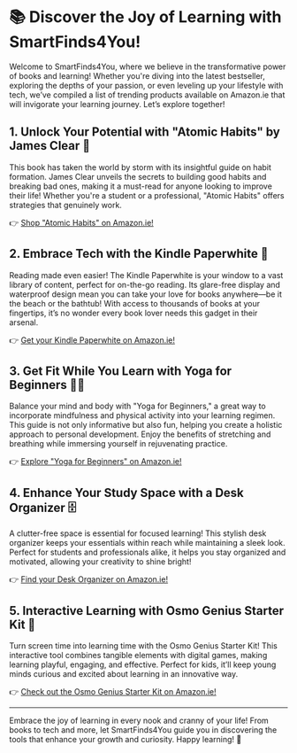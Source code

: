 # 📚 Discover the Joy of Learning with SmartFinds4You! 

Welcome to SmartFinds4You, where we believe in the transformative power of books and learning! Whether you're diving into the latest bestseller, exploring the depths of your passion, or even leveling up your lifestyle with tech, we’ve compiled a list of trending products available on Amazon.ie that will invigorate your learning journey. Let’s explore together!

## 1. **Unlock Your Potential with "Atomic Habits" by James Clear** 📖 

This book has taken the world by storm with its insightful guide on habit formation. James Clear unveils the secrets to building good habits and breaking bad ones, making it a must-read for anyone looking to improve their life! Whether you're a student or a professional, "Atomic Habits" offers strategies that genuinely work. 

👉 [Shop "Atomic Habits" on Amazon.ie!](https://www.amazon.ie/s?k=atomic+habits+james+clear&tag=smartfinds403-21&language=en_IE&linkCode=ll1&ref_=as_li_ss_tl)

## 2. **Embrace Tech with the Kindle Paperwhite** 📱 

Reading made even easier! The Kindle Paperwhite is your window to a vast library of content, perfect for on-the-go reading. Its glare-free display and waterproof design mean you can take your love for books anywhere—be it the beach or the bathtub! With access to thousands of books at your fingertips, it’s no wonder every book lover needs this gadget in their arsenal.

👉 [Get your Kindle Paperwhite on Amazon.ie!](https://www.amazon.ie/s?k=kindle+paperwhite&tag=smartfinds403-21&language=en_IE&linkCode=ll1&ref_=as_li_ss_tl)

## 3. **Get Fit While You Learn with Yoga for Beginners** 🧘‍♀️ 

Balance your mind and body with "Yoga for Beginners," a great way to incorporate mindfulness and physical activity into your learning regimen. This guide is not only informative but also fun, helping you create a holistic approach to personal development. Enjoy the benefits of stretching and breathing while immersing yourself in rejuvenating practice.

👉 [Explore "Yoga for Beginners" on Amazon.ie!](https://www.amazon.ie/s?k=yoga+for+beginners&tag=smartfinds403-21&language=en_IE&linkCode=ll1&ref_=as_li_ss_tl)

## 4. **Enhance Your Study Space with a Desk Organizer** 🗄️ 

A clutter-free space is essential for focused learning! This stylish desk organizer keeps your essentials within reach while maintaining a sleek look. Perfect for students and professionals alike, it helps you stay organized and motivated, allowing your creativity to shine bright!

👉 [Find your Desk Organizer on Amazon.ie!](https://www.amazon.ie/s?k=desk+organizer&tag=smartfinds403-21&language=en_IE&linkCode=ll1&ref_=as_li_ss_tl)

## 5. **Interactive Learning with Osmo Genius Starter Kit** 🎲 

Turn screen time into learning time with the Osmo Genius Starter Kit! This interactive tool combines tangible elements with digital games, making learning playful, engaging, and effective. Perfect for kids, it’ll keep young minds curious and excited about learning in an innovative way. 

👉 [Check out the Osmo Genius Starter Kit on Amazon.ie!](https://www.amazon.ie/s?k=osmo+genius+starter+kit&tag=smartfinds403-21&language=en_IE&linkCode=ll1&ref_=as_li_ss_tl)

---

Embrace the joy of learning in every nook and cranny of your life! From books to tech and more, let SmartFinds4You guide you in discovering the tools that enhance your growth and curiosity. Happy learning! 🌟
